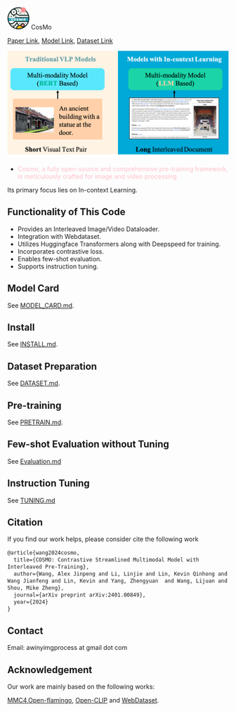 <img src="figures/cosmo_logo.png" alt="CosMo" width="50"/> CosMo

[Paper Link](https://arxiv.org/pdf/2401.00849.pdf),
[Model Link](),
[Dataset Link]()


![](figures/motivation.png)

- <p style="color: pink;">Cosmo, a fully open-source and comprehensive pre-training framework, is meticulously crafted for image and video processing.</p>
Its primary focus lies on In-context Learning.


## Functionality of This Code
- Provides an Interleaved Image/Video Dataloader.
- Integration with Webdataset.
- Utilizes Huggingface Transformers along with Deepspeed for training.
- Incorporates contrastive loss.
- Enables few-shot evaluation.
- Supports instruction tuning.





## Model Card
See [MODEL_CARD.md](MODEL_CARD.md).


## Install
See [INSTALL.md](INSTALL.md).

## Dataset Preparation
See [DATASET.md](DATASET.md).


## Pre-training
See [PRETRAIN.md](PRETRAIN.md).

## Few-shot Evaluation without Tuning
See [Evaluation.md](EVALUATION.md)

## Instruction Tuning
See [TUNING.md](TUNING.md)



## Citation

If you find our work helps, please consider cite the following work

```
@article{wang2024cosmo,
  title={COSMO: Contrastive Streamlined Multimodal Model with Interleaved Pre-Training},
  author={Wang, Alex Jinpeng and Li, Linjie and Lin, Kevin Qinhong and Wang Jianfeng and Lin, Kevin and Yang, Zhengyuan  and Wang, Lijuan and Shou, Mike Zheng},
  journal={arXiv preprint arXiv:2401.00849},
  year={2024}
}
```


## Contact
Email: awinyimgprocess at gmail dot com


## Acknowledgement
Our work are mainly based on the following works:

[MMC4](https://github.com/allenai/mmc4),[Open-flamingo](https://github.com/mlfoundations/open_flamingo), [Open-CLIP](https://github.com/mlfoundations/open_clip) and [WebDataset](https://github.com/webdataset/webdataset).